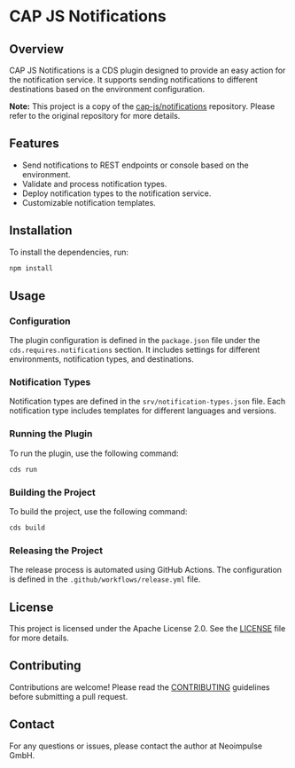 # CAP JS Notifications

## Overview

CAP JS Notifications is a CDS plugin designed to provide an easy action for the notification service. It supports sending notifications to different destinations based on the environment configuration.

**Note:** This project is a copy of the [cap-js/notifications](https://github.com/cap-js/notifications) repository. Please refer to the original repository for more details.

## Features

- Send notifications to REST endpoints or console based on the environment.
- Validate and process notification types.
- Deploy notification types to the notification service.
- Customizable notification templates.

## Installation

To install the dependencies, run:

```bash
npm install
```

## Usage

### Configuration

The plugin configuration is defined in the `package.json` file under the `cds.requires.notifications` section. It includes settings for different environments, notification types, and destinations.

### Notification Types

Notification types are defined in the `srv/notification-types.json` file. Each notification type includes templates for different languages and versions.

### Running the Plugin

To run the plugin, use the following command:

```bash
cds run
```

### Building the Project

To build the project, use the following command:

```bash
cds build
```

### Releasing the Project

The release process is automated using GitHub Actions. The configuration is defined in the `.github/workflows/release.yml` file.

## License

This project is licensed under the Apache License 2.0. See the [LICENSE](./LICENSE) file for more details.

## Contributing

Contributions are welcome! Please read the [CONTRIBUTING](./CONTRIBUTING.md) guidelines before submitting a pull request.

## Contact

For any questions or issues, please contact the author at Neoimpulse GmbH.
